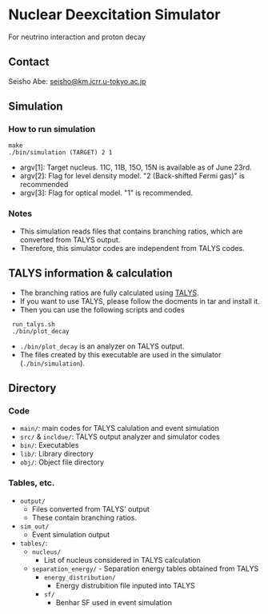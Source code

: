 # Nuclear Deexcitation Simulator
For neutrino interaction and proton decay

## Contact 
Seisho Abe: seisho@km.icrr.u-tokyo.ac.jp

## Simulation
### How to run simulation
```
make 
./bin/simulation (TARGET) 2 1 
```
- argv[1]: Target nucleus. 11C, 11B, 15O, 15N is available as of June 23rd.
- argv[2]: Flag for level density model. "2 (Back-shifted Fermi gas)" is recommended
- argv[3]: Flag for optical model. "1" is recommended. <br>

### Notes
- This simulation reads files that contains branching ratios, which are converted from TALYS output.
- Therefore, this simulator codes are independent from TALYS codes.

## TALYS information & calculation
- The branching ratios are fully calculated using [TALYS](https://tendl.web.psi.ch/tendl_2019/talys.html).
- If you want to use TALYS, please follow the docments in tar and install it.
- Then you can use the following scripts and codes 
```
 run_talys.sh
 ./bin/plot_decay
```
- `./bin/plot_decay` is an analyzer on TALYS output.
- The files created by this executable are used in the simulator (`./bin/simulation`).

## Directory

### Code
- `main/`: main codes for TALYS calulation and event simulation
- `src/` & `incldue/`: TALYS output analyzer and simulator codes
- `bin/`: Executables
- `lib/`: Library directory
- `obj/`: Object file directory

### Tables, etc.
- `output/`
	- Files converted from TALYS' output
	- These contain branching ratios.
- `sim_out/`
	- Event simulation output 
- `tables/`: 
	- `nucleus/`
		- List of nucleus considered in TALYS calculation
  - `separation_energy/`
		- Separation energy tables obtained from TALYS
	- `energy_distribution/`
		- Energy distrubition file inputed into TALYS
	- `sf/`
		- Benhar SF used in event simulation
